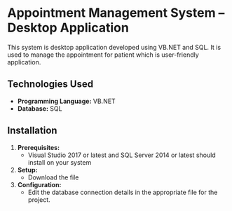 # Appointment Management System – Desktop Application 
This system is desktop application developed using VB.NET and SQL. It is used to manage the appointment for patient which is user-friendly application.     
## Technologies Used
*   **Programming Language:**  VB.NET
*   **Database:**  SQL 
## Installation	
1.  **Prerequisites:**
    * Visual Studio 2017 or latest and SQL Server 2014 or latest should install on your system
2.  **Setup:**
    *   Download the file 
3.  **Configuration:**
    *   Edit the database connection details in the appropriate file for the project. 
